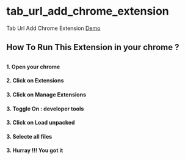 # tab_url_add_chrome_extension
Tab Url Add Chrome Extension
<a href="https://lewbiecrestfall.github.io/tab_url_add_chrome_extension/">Demo</a>


<h2 >How To Run This Extension in your chrome ?<h2>
<h4>1. Open your chrome </h4>
<h4>2. Click on Extensions </h4>
<h4>3. Click on Manage Extensions </h4>
<h4>3. Toggle On : developer tools </h4>
<h4>3. Click on Load unpacked</h4>
<h4>3. Selecte all files </h4>
<h4>3. Hurray !!! You got it </h4>
  
